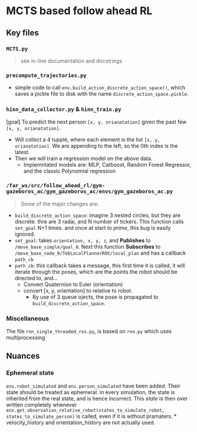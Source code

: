 # MCTS based follow ahead RL

## Key files

### `MCTS.py`

> see in-line documentation and docstrings

### `precompute_trajectories.py`

* simple code to call `env.build_action_discrete_action_space()`, which saves a pickle file to disk with the name `discrete_action_space.pickle`.

### `hinn_data_collector.py` & `hinn_train.py`

[goal] To predict the next person `[x, y, orianatation]` given the past few `[x, y, orianatation]`.

* Will collect a 4 tupple, where each element is the list `[x, y, orianatation]`. We are appending to the left, so the 0th index is the latest.
* Then we will train a regression model on the above data.
  * Implemntated models are: MLP, Catboost, Random Forest Regressor, and the classic Polynomial regression

### `/far_ws/src/follow_ahead_rl/gym-gazeboros_ac/gym_gazeboros_ac/envs/gym_gazeboros_ac.py`

> Some of the major changes are:

* `build_discrete_action_space`: imagine 3 nested circles, but they are discrete. thre are 3 radai, and N number of tickers. This function calls `set_goal` N+1 times. and once at start to _prime_, this bug is easily ignored.
* `set_goal`: takes `orientation, x, y, z`, and **Publishes** to `/move_base_simple/goal_0`. Next this function **Subscribes** to `/move_base_node_0/TebLocalPlannerROS/local_plan` and has a callback `path_cb`
* `path_cb`: this callback takes a message, this first time it is called, it will iterate through the poses, which are the points the robot should be directed to, and...
  * Convert Quaternion to Euler (orientation)
  * convert [x, y, orientation] to relative to robot.
    * By use of 3 queue ojects, the pose is propagated to `build_discrete_action_space`.

### Miscellaneous

The file `rnn_single_threaded_ros.py`, is based on `rnn.py` which uses multiprocessing

## Nuances

### Ephemeral state

`env.robot_simulated` and `env.person_simulated` have been added. Their state should be treated as ephemeral. in every simulation, the state is inherited from the real state, and is hence incorrect. This _state_ is then over written completely whenever `env.get_observation_relative_robot(states_to_simulate_robot, states_to_simulate_person)` is called, even if it is without pramaters.
    * velocity_history and orientation_history are not actually used.
